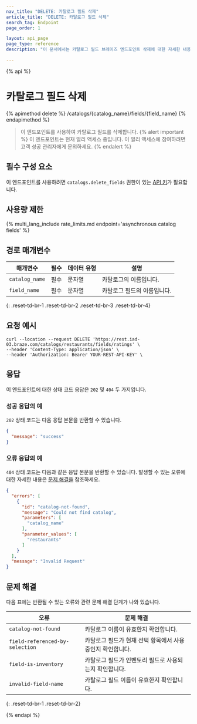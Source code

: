 ```yaml
---
nav_title: "DELETE: 카탈로그 필드 삭제"
article_title: "DELETE: 카탈로그 필드 삭제"
search_tag: Endpoint
page_order: 1

layout: api_page
page_type: reference
description: "이 문서에서는 카탈로그 필드 브레이즈 엔드포인트 삭제에 대한 자세한 내용을 설명합니다."

---
```

{% api %}
# 카탈로그 필드 삭제
{% apimethod delete %}
/catalogs/{catalog_name}/fields/{field_name}
{% endapimethod %}

> 이 엔드포인트를 사용하여 카탈로그 필드를 삭제합니다.
{% alert important %}
이 엔드포인트는 현재 얼리 액세스 중입니다. 이 얼리 액세스에 참여하려면 고객 성공 관리자에게 문의하세요.
{% endalert %}

## 필수 구성 요소

이 엔드포인트를 사용하려면 `catalogs.delete_fields` 권한이 있는 [API 키]({{site.baseurl}}/api/basics#rest-api-key/)가 필요합니다.

## 사용량 제한

{% multi_lang_include rate_limits.md endpoint='asynchronous catalog fields' %}

## 경로 매개변수

| 매개변수      | 필수 | 데이터 유형 | 설명                |
| -------------- | -------- | --------- | -------------------------- |
| `catalog_name` | 필수 | 문자열    | 카탈로그의 이름입니다.       |
| `field_name`   | 필수 | 문자열    | 카탈로그 필드의 이름입니다. |
{: .reset-td-br-1 .reset-td-br-2 .reset-td-br-3 .reset-td-br-4}

## 요청 예시

```
curl --location --request DELETE 'https://rest.iad-03.braze.com/catalogs/restaurants/fields/ratings' \
--header 'Content-Type: application/json' \
--header 'Authorization: Bearer YOUR-REST-API-KEY' \
```

## 응답

이 엔드포인트에 대한 상태 코드 응답은 `202` 및 `404` 두 가지입니다.

### 성공 응답의 예

`202` 상태 코드는 다음 응답 본문을 반환할 수 있습니다.

```json
{
  "message": "success"
}
```

### 오류 응답의 예

`404` 상태 코드는 다음과 같은 응답 본문을 반환할 수 있습니다. 발생할 수 있는 오류에 대한 자세한 내용은 [문제 해결을](#troubleshooting) 참조하세요.

```json
{
  "errors": [
    {
      "id": "catalog-not-found",
      "message": "Could not find catalog",
      "parameters": [
        "catalog_name"
      ],
      "parameter_values": [
        "restaurants"
      ]
    }
  ],
  "message": "Invalid Request"
}
```

## 문제 해결 

다음 표에는 반환될 수 있는 오류와 관련 문제 해결 단계가 나와 있습니다.

| 오류                           | 문제 해결                                                  |
| ------------------------------- | ---------------------------------------------------------------- |
| `catalog-not-found`             | 카탈로그 이름이 유효한지 확인합니다.                            |
| `field-referenced-by-selection` | 카탈로그 필드가 현재 선택 항목에서 사용 중인지 확인합니다. |
| `field-is-inventory`            | 카탈로그 필드가 인벤토리 필드로 사용되는지 확인합니다.      |
| `invalid-field-name`            | 카탈로그 필드 이름이 유효한지 확인합니다.                      |
{: .reset-td-br-1 .reset-td-br-2}

{% endapi %}